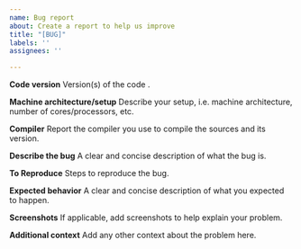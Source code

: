 ```yaml
---
name: Bug report
about: Create a report to help us improve
title: "[BUG]"
labels: ''
assignees: ''

---
```


**Code version**
Version(s) of the code .

**Machine architecture/setup**
Describe your setup, i.e. machine architecture, number of cores/processors, etc.

**Compiler**
Report the compiler you use to compile the sources and its version.

**Describe the bug**
A clear and concise description of what the bug is.

**To Reproduce**
Steps to reproduce the bug.

**Expected behavior**
A clear and concise description of what you expected to happen.

**Screenshots**
If applicable, add screenshots to help explain your problem.

**Additional context**
Add any other context about the problem here.
